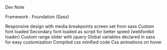 Dev Note

Framework : Foundation (Sass)

Responsive design with media breakpoints screen set from sass
Custom font loaded
Secondary font loaded as script for better speed (webfontkit loader)
Custom range slider with jquery
Global variables declared in sass for easy customization
Compiled css minified code 
Css animations on hover
